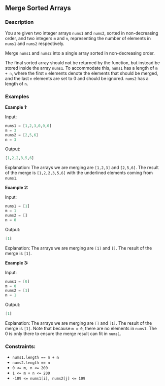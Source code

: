 ## Merge Sorted Arrays

### Description
You are given two integer arrays `nums1` and `nums2`, sorted in non-decreasing order, and two integers `m` and `n`, representing the number of elements in `nums1` and `nums2` respectively.

Merge `nums1` and `nums2` into a single array sorted in non-decreasing order.

The final sorted array should not be returned by the function, but instead be stored inside the array `nums1`. To accommodate this, `nums1` has a length of `m + n`, where the first `m` elements denote the elements that should be merged, and the last `n` elements are set to 0 and should be ignored. `nums2` has a length of `n`.

### Examples

**Example 1:**

Input:
```python
nums1 = [1,2,3,0,0,0]
m = 3
nums2 = [2,5,6]
n = 3
```

Output:
```python
[1,2,2,3,5,6]
```

Explanation:
The arrays we are merging are `[1,2,3]` and `[2,5,6]`.
The result of the merge is `[1,2,2,3,5,6]` with the underlined elements coming from `nums1`.

**Example 2:**

Input:
```python
nums1 = [1]
m = 1
nums2 = []
n = 0
```

Output:
```python
[1]
```

Explanation:
The arrays we are merging are `[1]` and `[]`.
The result of the merge is `[1]`.

**Example 3:**

Input:
```python
nums1 = [0]
m = 0
nums2 = [1]
n = 1
```

Output:
```python
[1]
```

Explanation:
The arrays we are merging are `[]` and `[1]`.
The result of the merge is `[1]`.
Note that because `m = 0`, there are no elements in `nums1`. The 0 is only there to ensure the merge result can fit in `nums1`.

### Constraints:

- `nums1.length == m + n`
- `nums2.length == n`
- `0 <= m, n <= 200`
- `1 <= m + n <= 200`
- `-109 <= nums1[i], nums2[j] <= 109`